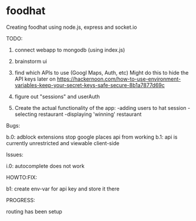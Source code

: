 # foodhat
Creating foodhat using node.js, express and socket.io

TODO:
1. connect webapp to mongodb (using index.js)

2. brainstorm ui

3. find which APIs to use (Googl Maps, Auth, etc)
  Might do this to hide the API keys later on
  https://hackernoon.com/how-to-use-environment-variables-keep-your-secret-keys-safe-secure-8b1a7877d69c

4. figure out "sessions" and userAuth

5. Create the actual functionality of the app:
  -adding users to hat session
  -selecting restaurant
  -displaying 'winning' restaurant

Bugs:

b.0: adblock extensions stop google places api from working
b.1: api is currently unrestricted and viewable client-side


Issues:

i.0: autocomplete does not work

HOWTO:FIX:

b1: create env-var for api key and store it there

PROGRESS:

routing has been setup
